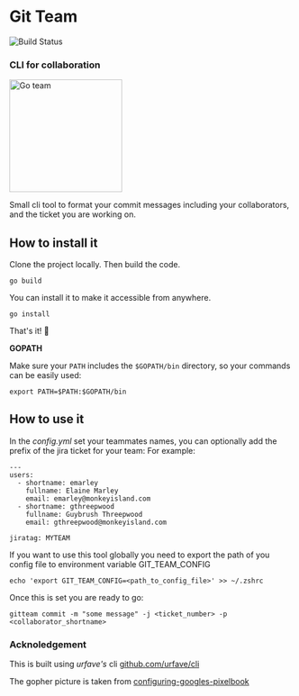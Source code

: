 # Git Team 
![Build Status](https://img.shields.io/github/workflow/status/jodstrcil/git-team/Go?style=flat-square)

### CLI for collaboration

<img src="https://cdn-images-1.medium.com/max/1600/0*gwlwlr7qMuwOYvnS" alt="Go team" width="200"/>

Small cli tool to format your commit messages including your collaborators, and the ticket you are working on.

## How to install it

Clone the project locally. Then build the code.
```
go build
```

You can install it to make it accessible from anywhere. 
```
go install 
```

That's it! :tada:

**GOPATH**

Make sure your `PATH` includes the `$GOPATH/bin` directory, so your commands can
be easily used:
```
export PATH=$PATH:$GOPATH/bin
```
 
 ## How to use it
 
 In the *config.yml* set your teammates names, you can optionally add the prefix of the jira ticket for your team: 
 For example: 

```
---
users:
  - shortname: emarley
    fullname: Elaine Marley
    email: emarley@monkeyisland.com
  - shortname: gthreepwood
    fullname: Guybrush Threepwood
    email: gthreepwood@monkeyisland.com

jiratag: MYTEAM
```

 If you want to use this tool globally you need to export the path of you config file to environment variable GIT_TEAM_CONFIG
 
 ```
 echo 'export GIT_TEAM_CONFIG=<path_to_config_file>' >> ~/.zshrc
 ```
 Once this is set you are ready to go: 

 ```
 gitteam commit -m "some message" -j <ticket_number> -p <collaborator_shortname> 
 ```
### Acknoledgement 
This is built using *urfave's* cli [github.com/urfave/cli](https://github.com/urfave/cli)

The gopher picture is taken from [configuring-googles-pixelbook](https://hackernoon.com/configuring-googles-pixelbook-to-contribute-to-go-2be955c21936)
